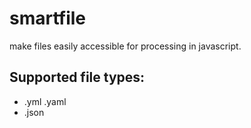 # smartfile
make files easily accessible for processing in javascript.

## Supported file types:
* .yml .yaml
* .json
